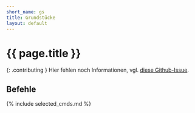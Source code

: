 ```yaml
---
short_name: gs
title: Grundstücke
layout: default
---
```

# {{ page.title }}

{: .contributing }
Hier fehlen noch Informationen, vgl. [diese
Github-Issue](https://github.com/FLBadoras/wiki/issues/70).

## Befehle

{% include selected_cmds.md %}
